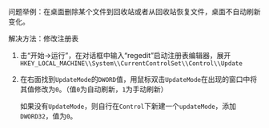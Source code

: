 问题举例：在桌面删除某个文件到回收站或者从回收站恢复文件，桌面不自动刷新变化。

解决方法：修改注册表

1. 击“开始→运行”，在对话框中输入“regedit”启动注册表编辑器，展开`HKEY_LOCAL_MACHINE\\System\\CurrentControlSet\\Control\\Update`

2. 在右面找到`UpdateMode`的`DWORD`值，用鼠标双击`UpdateMode`在出现的窗口中将其值修改为`0`。（值`0`为自动刷新，`1`为手动刷新）

   如果没有`UpdateMode`，则自行在`Control`下新建一个`updateMode`，添加`DWORD32`，值为`0`。
